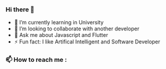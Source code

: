 ### Hi there 👋

- 🌱 I’m currently learning in University
- 👯 I’m looking to collaborate with another developer
- 💬 Ask me about Javascript and Flutter
- ⚡ Fun fact: I like Artifical Intelligent and Software Developer

### 📫 How to reach me :



